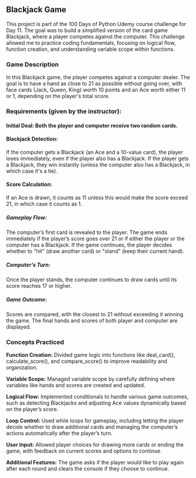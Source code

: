 ## Blackjack Game

This project is part of the 100 Days of Python Udemy course challenge for Day 11. The goal was to build a simplified version of the card game Blackjack, where a player competes against the computer. This challenge allowed me to practice coding fundamentals, focusing on logical flow, function creation, and understanding variable scope within functions.

### Game Description
In this Blackjack game, the player competes against a computer dealer. The goal is to have a hand as close to 21 as possible without going over, with face cards (Jack, Queen, King) worth 10 points and an Ace worth either 11 or 1, depending on the player's total score.

### Requirements (given by the instructor):

#### Initial Deal: Both the player and computer receive two random cards.

#### Blackjack Detection:
If the computer gets a Blackjack (an Ace and a 10-value card), the player loses immediately, even if the player also has a Blackjack.
If the player gets a Blackjack, they win instantly (unless the computer also has a Blackjack, in which case it's a tie).
#### Score Calculation:
If an Ace is drawn, it counts as 11 unless this would make the score exceed 21, in which case it counts as 1.
##### Gameplay Flow:
The computer’s first card is revealed to the player.
The game ends immediately if the player’s score goes over 21 or if either the player or the computer has a Blackjack.
If the game continues, the player decides whether to "hit" (draw another card) or "stand" (keep their current hand).
##### Computer’s Turn:
Once the player stands, the computer continues to draw cards until its score reaches 17 or higher.
##### Game Outcome:
Scores are compared, with the closest to 21 without exceeding it winning the game. The final hands and scores of both player and computer are displayed.

### Concepts Practiced

**Function Creation:** Divided game logic into functions like deal_card(), calculate_score(), and compare_score() to improve readability and organization.

**Variable Scope:** Managed variable scope by carefully defining where variables like hands and scores are created and updated.

**Logical Flow:** Implemented conditionals to handle various game outcomes, such as detecting Blackjacks and adjusting Ace values dynamically based on the player’s score.

**Loop Control:** Used while loops for gameplay, including letting the player decide whether to draw additional cards and managing the computer’s actions automatically after the player’s turn.

**User Input:** Allowed player choices for drawing more cards or ending the game, with feedback on current scores and options to continue.

**Additional Features:** The game asks if the player would like to play again after each round and clears the console if they choose to continue.
